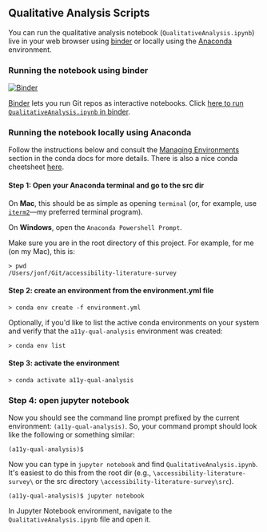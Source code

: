 

## Qualitative Analysis Scripts
You can run the qualitative analysis notebook (`QualitativeAnalysis.ipynb`) live in your web browser using [binder](https://mybinder.org/v2/gh/makeabilitylab/accessibility-literature-survey/54f371e7d1d16cf624e4606e5454072bed91fc58) or locally using the [Anaconda](https://www.anaconda.com/) environment.  

### Running the notebook using binder
[![Binder](https://mybinder.org/badge_logo.svg)](https://mybinder.org/v2/gh/makeabilitylab/accessibility-literature-survey/HEAD)

[Binder](https://mybinder.org/) lets you run Git repos as interactive notebooks. Click [here to run `QualitativeAnalysis.ipynb` in binder](https://mybinder.org/v2/gh/makeabilitylab/accessibility-literature-survey/54f371e7d1d16cf624e4606e5454072bed91fc58).

### Running the notebook locally using Anaconda 

Follow the instructions below and consult the [Managing Environments](https://docs.conda.io/projects/conda/en/latest/user-guide/tasks/manage-environments.html) section in the conda docs for more details. There is also a nice conda cheetsheet [here](https://docs.conda.io/projects/conda/en/4.6.0/_downloads/52a95608c49671267e40c689e0bc00ca/conda-cheatsheet.pdf).

#### Step 1: Open your Anaconda terminal and go to the src dir
On **Mac**, this should be as simple as opening `terminal` (or, for example, use [`iterm2`](https://iterm2.com/)—my preferred terminal program).

On **Windows**, open the `Anaconda Powershell Prompt`.

Make sure you are in the root directory of this project. For example, for me (on my Mac), this is:

```
> pwd
/Users/jonf/Git/accessibility-literature-survey
```

#### Step 2: create an environment from the environment.yml file

```
> conda env create -f environment.yml
```

Optionally, if you'd like to list the active conda environments on your system and verify that the `a11y-qual-analysis` environment was created:

```
> conda env list
```

#### Step 3: activate the environment

```
> conda activate a11y-qual-analysis
```

### Step 4: open jupyter notebook
Now you should see the command line prompt prefixed by the current environment: `(a11y-qual-analysis)`. So, your command prompt should look like the following or something similar:

```
(a11y-qual-analysis)$
```

Now you can type in `jupyter notebook` and find `QualitativeAnalysis.ipynb`. It's easiest to do this from the root dir (e.g., `\accessibility-literature-survey\` or the src directory `\accessibility-literature-survey\src`).

```
(a11y-qual-analysis)$ jupyter notebook
```

In Jupyter Notebook environment, navigate to the `QualitativeAnalysis.ipynb` file and open it.
